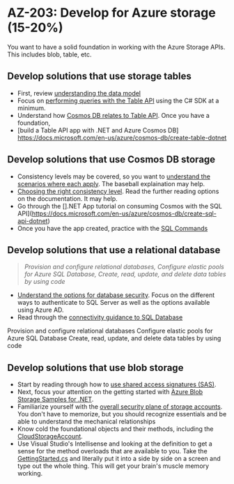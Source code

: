 # AZ-203: Develop for Azure storage (15-20%)

You want to have a solid foundation in working with the Azure Storage APIs. This includes blob, table, etc.

## Develop solutions that use storage tables
* First, review [understanding the data model](https://docs.microsoft.com/en-us/rest/api/storageservices/understanding-the-table-service-data-model)
* Focus on [performing queries with the Table API](https://docs.microsoft.com/en-us/azure/cosmos-db/tutorial-query-table) using the C# SDK at a minimum.
* Understand how [Cosmos DB relates to Table API](https://docs.microsoft.com/en-us/azure/cosmos-db/table-introduction). Once you have a foundation, 
* [build a Table API app with .NET and Azure Cosmos DB] https://docs.microsoft.com/en-us/azure/cosmos-db/create-table-dotnet

## Develop solutions that use Cosmos DB storage
* Consistency levels may be covered, so you want to [understand the scenarios where each apply](https://docs.microsoft.com/en-us/azure/cosmos-db/consistency-levels). The baseball explaination may help.
* [Choosing the right consistency level](https://docs.microsoft.com/en-us/azure/cosmos-db/consistency-levels-choosing). Read the further reading options on the documentation. It may help.
* Go through the [].NET App tutorial on consuming Cosmos with the SQL API](https://docs.microsoft.com/en-us/azure/cosmos-db/create-sql-api-dotnet)
* Once you have the app created, practice with the [SQL Commands](https://docs.microsoft.com/en-us/azure/cosmos-db/how-to-sql-query)

## Develop solutions that use a relational database
 > *Provision and configure relational databases, Configure elastic pools for Azure SQL Database, Create, read, update, and delete data tables by using code*

* [Understand the options for database security](https://docs.microsoft.com/en-us/azure/security/azure-database-security-best-practices). Focus on the different ways to authenticate to SQL Server as well as the options available using Azure AD.
* Read through the [connectivity guidance to SQL Database](https://docs.microsoft.com/en-us/azure/sql-database/sql-database-connectivity-issues)

Provision and configure relational databases
Configure elastic pools for Azure SQL Database
Create, read, update, and delete data tables by using code

## Develop solutions that use blob storage

* Start by reading through how to [use shared access signatures (SAS)](https://docs.microsoft.com/en-us/azure/storage/common/storage-dotnet-shared-access-signature-part-1). 
* Next, focus your attention on the getting started with [Azure Blob Storage Samples for .NET](https://github.com/Azure-Samples/storage-blob-dotnet-getting-started). 
* Familiarize yourself with the [overall security plane of storage accounts](https://docs.microsoft.com/en-us/azure/storage/common/storage-security-guide#management-plane-security). You don't have to memorize, but you should recognize essentials and be able to understand the mechanical relationships
* Know cold the foundational objects and their methods, including the [CloudStorageAccount](https://github.com/Azure-Samples/storage-blob-dotnet-getting-started/blob/master/BlobStorage/Common.cs). 
* Use Visual Studio's Intellisense and looking at the definition to get a sense for the method overloads that are available to you. Take the [GettingStarted.cs](https://github.com/Azure-Samples/storage-blob-dotnet-getting-started/blob/master/BlobStorage/GettingStarted.cs) and literally put it into a side by side on a screen and type out the whole thing. This will get your brain's muscle memory working. 


